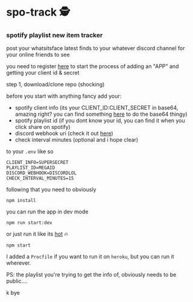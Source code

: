 # spo-track 🕵️
### spotify playlist new item tracker

post your whatsitsface latest finds to your whatever discord channel for your online friends to see

you need to register [here](https://developer.spotify.com/) to start the process of adding an "APP" and getting your client id & secret

step 1, download/clone repo (shocking)

before you start with anything fancy add your:
- spotify client info (its your CLIENT_ID:CLIENT_SECRET in base64, amazing right? you can find something [here](https://duckduckgo.com/?q=base64+encoder) to do the base64 thingy)
- spotify playlist id (if you dont know your id, you can find it when you click share on spotify)
- discord webhook uri (check it out [here](https://duckduckgo.com/?q=how+to+add+discord+webhook))
- check interval minutes (optional and i hope clear)

to your `.env` like so

```
CLIENT_INFO=SUPERSECRET
PLAYLIST_ID=MEGAID
DISCORD_WEBHOOK=DISCORDLOL
CHECK_INTERVAL_MINUTES=15
```

following that you need to obviously

`npm install`

you can run the app in dev mode

`npm run start:dev`

or just run it like its [hot](https://www.youtube.com/watch?v=GtUVQei3nX4) 🔥

`npm start`

I added a `Procfile` if you want to run it on `heroku`, but you can run it wherever.

PS: the playlist you're trying to get the info of, obviously needs to be public....

k bye

